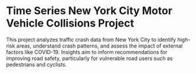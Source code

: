 # Time Series New York City Motor Vehicle Collisions Project
This project analyzes traffic crash data from New York City to identify high-risk areas, understand crash patterns, and assess the impact of external factors like COVID-19. Insights aim to inform recommendations for improving road safety, particularly for vulnerable road users such as pedestrians and cyclists.


